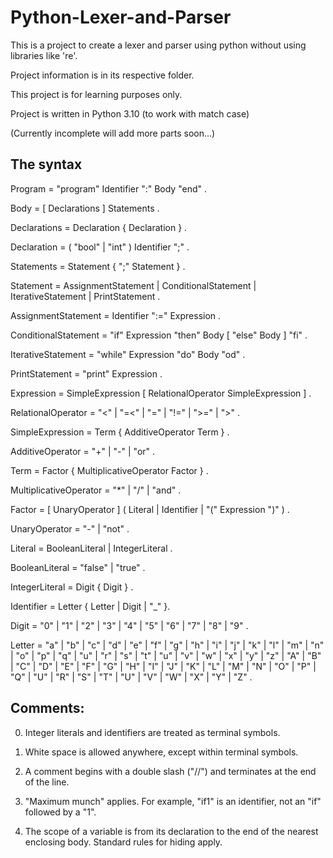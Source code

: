 # Python-Lexer-and-Parser
This is a project to create a lexer and parser using python without using libraries like 're'.

Project information is in its respective folder.

This project is for learning purposes only.

Project is written in Python 3.10 (to work with match case)

(Currently incomplete will add more parts soon...)

The syntax
----------

Program  =  "program"  Identifier  ":"  Body  "end" .

Body  =  [ Declarations ]  Statements .

Declarations  =  Declaration { Declaration } .

Declaration  =  ( "bool" | "int" )  Identifier ";" .

Statements  =  Statement { ";" Statement } .

Statement  =  AssignmentStatement
           |  ConditionalStatement
           |  IterativeStatement
           |  PrintStatement .

AssignmentStatement  =  Identifier ":=" Expression .

ConditionalStatement  =  "if"  Expression
                         "then"  Body
                         [ "else" Body ]
                         "fi" .

IterativeStatement  =  "while"  Expression  "do"  Body  "od" .

PrintStatement  =  "print"  Expression .

Expression  =  SimpleExpression [ RelationalOperator SimpleExpression ] .

RelationalOperator  =  "<" | "=<" | "=" | "!=" | ">=" | ">" .

SimpleExpression  =  Term { AdditiveOperator Term } .

AdditiveOperator  =  "+" | "-" | "or" .

Term  =  Factor { MultiplicativeOperator Factor } .

MultiplicativeOperator  =  "*" | "/" | "and" .

Factor  =  [ UnaryOperator ] ( Literal  |  Identifier  | "(" Expression ")" ) .

UnaryOperator  =  "-" | "not" .


Literal  =  BooleanLiteral  |  IntegerLiteral .

BooleanLiteral  =  "false"  |  "true" .

IntegerLiteral  =  Digit { Digit } .

Identifier  =  Letter { Letter | Digit | "_" }.

Digit  =  "0" | "1" | "2" | "3" | "4" | "5" | "6" | "7" | "8" | "9" .

Letter  = "a" | "b" | "c" | "d" | "e" | "f" | "g" | "h" | "i" | "j" | "k"
        | "l" | "m" | "n" | "o" | "p" | "q" | "u" | "r" | "s" | "t" | "u"
        | "v" | "w" | "x" | "y" | "z"
        | "A" | "B" | "C" | "D" | "E" | "F" | "G" | "H" | "I" | "J" | "K"
        | "L" | "M" | "N" | "O" | "P" | "Q" | "U" | "R" | "S" | "T" | "U"
        | "V" | "W" | "X" | "Y" | "Z" .


Comments:
--------

0.  Integer literals and identifiers are treated as terminal symbols.

1.  White space is allowed anywhere, except within terminal symbols.

1.  A comment begins with a double slash ("//") and terminates at the end of
    the line.

2.  "Maximum munch" applies. For example, "if1" is an identifier, not an "if"
    followed by a "1".

3.  The scope of a variable is from its declaration to the end of the nearest
    enclosing body.  Standard rules for hiding apply.

